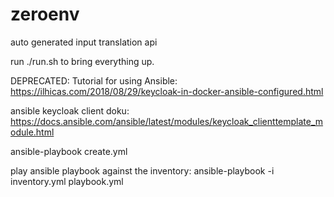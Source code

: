 # zeroenv
auto generated input translation api

run ./run.sh to bring everything up.


DEPRECATED:
Tutorial for using Ansible:
https://ilhicas.com/2018/08/29/keycloak-in-docker-ansible-configured.html

ansible keycloak client doku:
https://docs.ansible.com/ansible/latest/modules/keycloak_clienttemplate_module.html

ansible-playbook create.yml

play ansible playbook against the inventory:
ansible-playbook -i inventory.yml playbook.yml